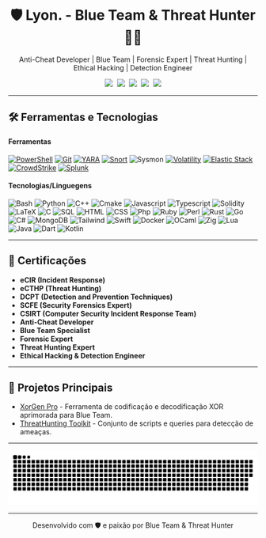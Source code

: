 <!-- Título -->
<h1 align="center" title="Bem-vindo ao meu perfil 👋">🛡️ Lyon. - Blue Team & Threat Hunter 🕵️‍♂️</h1>

<!-- Descrição Profissional -->
<p align="center">
Anti-Cheat Developer | Blue Team | Forensic Expert | Threat Hunting | Ethical Hacking | Detection Engineer
</p>

<!-- Contato e Redes Sociais -->
<p align="center">
   <kbd>
  <a href="#" title="E-mail"><img src="https://img.shields.io/badge/Email-0078D4?style=flat&logo=microsoft-outlook&logoColor=white" /></a>
  <a href="#" title="LinkedIn"><img src="https://img.shields.io/badge/LinkedIn-0072b1?style=flat&logo=linkedin&logoColor=white" /></a>
  <a href="#" title="Twitter"><img src="https://img.shields.io/badge/Twitter-1DA1F2?style=flat&logo=twitter&logoColor=white" /></a>
  <a href="#" title="GitHub"><img src="https://img.shields.io/badge/GitHub-333333?style=flat&logo=github&logoColor=white" /></a>
  <a href="#" title="Mastodon"><img src="https://img.shields.io/badge/Mastodon-6364FF?style=flat&logo=mastodon&logoColor=white" /></a>
  </kbd>
</p>

---

## 🛠️ Ferramentas e Tecnologias

#### **Ferramentas** 
[![PowerShell](https://img.shields.io/badge/-PowerShell-5391FE?style=flat&logo=powershell&logoColor=white)](https://docs.microsoft.com/en-us/powershell/)
[![Git](https://img.shields.io/badge/-Git-F05032?style=flat&logo=git&logoColor=white)](https://git-scm.com/) 
[![YARA](https://img.shields.io/badge/-YARA-000000?style=flat&logo=yara&logoColor=white)](https://virustotal.github.io/yara/) 
[![Snort](https://img.shields.io/badge/-Snort-800000?style=flat&logo=snort&logoColor=white)](https://www.snort.org/)
![Sysmon](https://img.shields.io/badge/-Sysmon-0078D4?style=flat&logo=microsoft&logoColor=white)
[![Volatility](https://img.shields.io/badge/-Volatility-2A3B4D?style=flat)](https://www.volatilityfoundation.org/)
[![Elastic Stack](https://img.shields.io/badge/-Elastic_Stack-005571?style=flat&logo=elastic&logoColor=white)](https://www.elastic.co/elastic-stack/)
[![CrowdStrike](https://img.shields.io/badge/-CrowdStrike-F80000?style=flat&logo=crowdstrike&logoColor=white)](https://www.crowdstrike.com/)
[![Splunk](https://img.shields.io/badge/-Splunk-000000?style=flat&logo=splunk&logoColor=white)](https://www.splunk.com/)

#### **Tecnologias/Linguegens** 
![Bash](https://img.shields.io/badge/bash-4eaa25.svg?style=for-the-badge&logo=gnubash&logoColor=white)
![Python](https://img.shields.io/badge/python-3670a0?style=for-the-badge&logo=python&logoColor=white)
![C++](https://img.shields.io/badge/c++-00599c.svg?style=for-the-badge&logo=c%2B%2B&logoColor=white)
![Cmake](https://img.shields.io/badge/cmake-01489d.svg?style=for-the-badge&logo=cmake&logoColor=white)
![Javascript](https://img.shields.io/badge/javascript-f7df1e.svg?style=for-the-badge&logo=javascript&logoColor=white)
![Typescript](https://img.shields.io/badge/typescript-3178c6.svg?style=for-the-badge&logo=typescript&logoColor=white)
![Solidity](https://img.shields.io/badge/solidity-363636.svg?style=for-the-badge&logo=Solidity&logoColor=white)
![LaTeX](https://img.shields.io/badge/latex-008080.svg?style=for-the-badge&logo=latex&logoColor=white)
![C](https://img.shields.io/badge/c-a8b9cc.svg?style=for-the-badge&logo=c&logoColor=white)
![SQL](https://img.shields.io/badge/sql-F29111.svg?style=for-the-badge&logo=mysql&logoColor=white)
![HTML](https://img.shields.io/badge/html5-e34f26.svg?style=for-the-badge&logo=html5&logoColor=white)
![CSS](https://img.shields.io/badge/css3-1572b6.svg?style=for-the-badge&logo=css3&logoColor=white)
![Php](https://img.shields.io/badge/php-777bb4.svg?style=for-the-badge&logo=php&logoColor=white)
![Ruby](https://img.shields.io/badge/ruby-cc342d.svg?style=for-the-badge&logo=ruby&logoColor=white)
![Perl](https://img.shields.io/badge/perl-39457e.svg?style=for-the-badge&logo=perl&logoColor=white)
![Rust](https://img.shields.io/badge/rust-281C1C.svg?style=for-the-badge&logo=rust&logoColor=white)
![Go](https://img.shields.io/badge/go-00add8.svg?style=for-the-badge&logo=go&logoColor=white)
![C#](https://img.shields.io/badge/c%23-800080.svg?style=for-the-badge&logo=csharp&logoColor=white)
![MongoDB](https://img.shields.io/badge/mongodb-449a45.svg?style=for-the-badge&logo=MongoDB&logoColor=white)
![Tailwind](https://img.shields.io/badge/tailwind-06b6d4.svg?style=for-the-badge&logo=tailwindcss&logoColor=white)
![Swift](https://img.shields.io/badge/swift-f05138.svg?style=for-the-badge&logo=swift&logoColor=white)
![Docker](https://img.shields.io/badge/docker-2496ed.svg?style=for-the-badge&logo=docker&logoColor=white)
![OCaml](https://img.shields.io/badge/ocaml-f18b02.svg?style=for-the-badge&logo=ocaml&logoColor=white)
![Zig](https://img.shields.io/badge/zig-F7A41D?style=for-the-badge&logo=zig&logoColor=white)
![Lua](https://img.shields.io/badge/lua-2c2d72.svg?style=for-the-badge&logo=lua&logoColor=white)
![Java](https://img.shields.io/badge/java-%23ED8B00.svg?style=for-the-badge&logo=java&logoColor=white)
![Dart](https://img.shields.io/badge/dart-0175c2.svg?style=for-the-badge&logo=dart&logoColor=white)
![Kotlin](https://img.shields.io/badge/kotlin-7f52ff.svg?style=for-the-badge&logo=kotlin&logoColor=white)

---

## 🏅 Certificações

- **eCIR (Incident Response)**
- **eCTHP (Threat Hunting)**
- **DCPT (Detection and Prevention Techniques)**
- **SCFE (Security Forensics Expert)**
- **CSIRT (Computer Security Incident Response Team)**
- **Anti-Cheat Developer**
- **Blue Team Specialist**
- **Forensic Expert**
- **Threat Hunting Expert**
- **Ethical Hacking & Detection Engineer**

---


## 📝 Projetos Principais

- [XorGen Pro](https://github.com/lyonzin/XorGen) - Ferramenta de codificação e decodificação XOR aprimorada para Blue Team.
- [ThreatHunting Toolkit](https://github.com/seu-usuario/threathunting-toolkit) - Conjunto de scripts e queries para detecção de ameaças.
---

</p>
</details>

<!-- Snek -->   
<p align="center">
<a href="https://gitstar-ranking.com/Lissy93" title="Snek 🐍"><img width="950" src="https://raw.githubusercontent.com/Lissy93/Lissy93/master/assets/github-snake.svg" /></a>
</p>
</details>

---

<p align="center">
  Desenvolvido com 🛡️ e paixão por Blue Team & Threat Hunter
</p>
